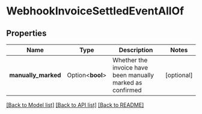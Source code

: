 # WebhookInvoiceSettledEventAllOf

## Properties

Name | Type | Description | Notes
------------ | ------------- | ------------- | -------------
**manually_marked** | Option<**bool**> | Whether the invoice have been manually marked as confirmed | [optional]

[[Back to Model list]](../README.md#documentation-for-models) [[Back to API list]](../README.md#documentation-for-api-endpoints) [[Back to README]](../README.md)


